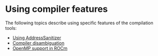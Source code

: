 <head>
  <meta charset="UTF-8">
  <meta name="description" content="AMD ROCm documentation">
  <meta name="keywords" content="documentation, guides, installation, compatibility, support,
  reference, ROCm, AMD">
</head>

# Using compiler features

The following topics describe using specific features of the compilation tools:

* [Using AddressSanitizer](./using-gpu-sanitizer.md)
* [Compiler disambiguation](./compiler-disambiguation.md)
* [OpenMP support in ROCm](../about/compatibility/openmp.md)
